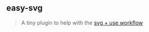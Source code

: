 ## easy-svg

> A tiny plugin to help with the [svg + use workflow](http://www.wearejh.com/design/inline-svg-use-element/)


